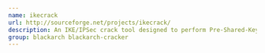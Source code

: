 ```yaml
---
name: ikecrack
url: http://sourceforge.net/projects/ikecrack/
description: An IKE/IPSec crack tool designed to perform Pre-Shared-Key analysis of RFC compliant aggressive mode authentication.
group: blackarch blackarch-cracker
---
```

